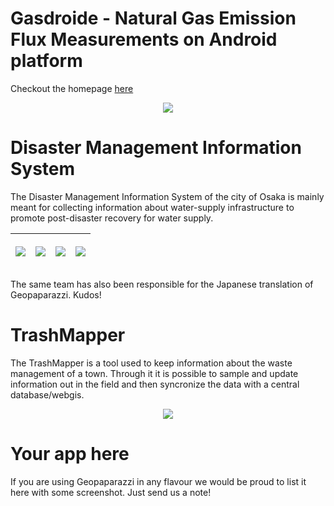 

# Gasdroide - Natural Gas Emission Flux Measurements on Android platform #

Checkout the homepage [here](https://bitbucket.org/moovida/gasdroide)

<p align='center'><img src='https://bitbucket.org/moovida/gasdroide/wiki/imgs/08_selection2.png' /></p>

# Disaster Management Information System #

The Disaster Management Information System of the city of Osaka is mainly meant for collecting information about water-supply infrastructure to promote post-disaster recovery for water supply.

| <p align='center'><img src='http://wiki.geopaparazzi.googlecode.com/git/images_projects/00_dmis.png' /></p> | <p align='center'><img src='http://wiki.geopaparazzi.googlecode.com/git/images_projects/01_dmis.png' /></p> | <p align='center'><img src='http://wiki.geopaparazzi.googlecode.com/git/images_projects/02_dmis.png' /></p> | <p align='center'><img src='http://wiki.geopaparazzi.googlecode.com/git/images_projects/03_dmis.png' /></p> |
|:------------------------------------------------------------------------------------------------------------|:------------------------------------------------------------------------------------------------------------|:------------------------------------------------------------------------------------------------------------|:------------------------------------------------------------------------------------------------------------|

The same team has also been responsible for the Japanese translation of Geopaparazzi. Kudos!


# TrashMapper #

The TrashMapper is a tool used to keep information about the waste management of a town. Through it it is possible to sample and update information out in the field and then syncronize the data with a central database/webgis.

<p align='center'><img src='http://wiki.geopaparazzi.googlecode.com/git/images_projects/trashmapper.png' /></p>

# Your app here #

If you are using Geopaparazzi in any flavour we would be proud to list it here with some screenshot. Just send us a note!